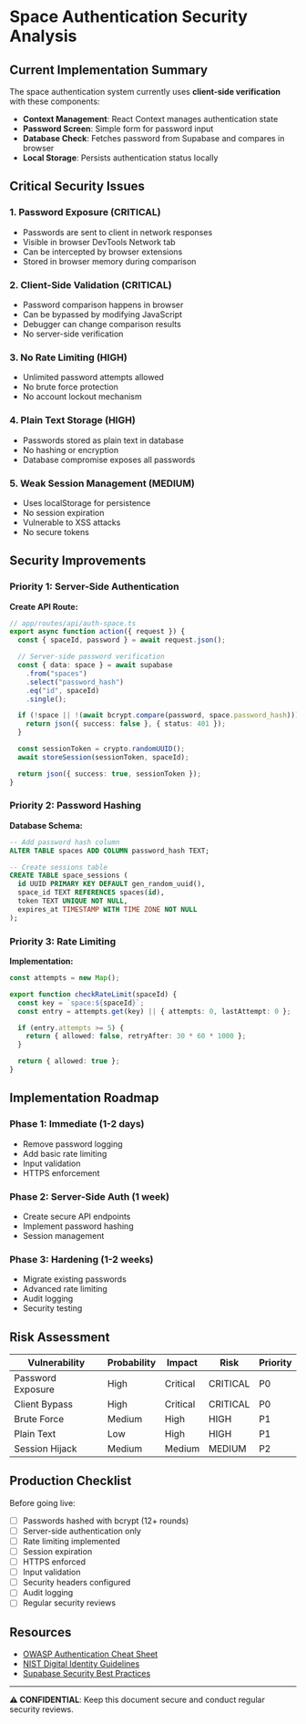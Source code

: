 # Space Authentication Security Analysis

## Current Implementation Summary

The space authentication system currently uses **client-side verification** with these components:

- **Context Management**: React Context manages authentication state
- **Password Screen**: Simple form for password input
- **Database Check**: Fetches password from Supabase and compares in browser
- **Local Storage**: Persists authentication status locally

## Critical Security Issues

### 1. Password Exposure (CRITICAL)

- Passwords are sent to client in network responses
- Visible in browser DevTools Network tab
- Can be intercepted by browser extensions
- Stored in browser memory during comparison

### 2. Client-Side Validation (CRITICAL)

- Password comparison happens in browser
- Can be bypassed by modifying JavaScript
- Debugger can change comparison results
- No server-side verification

### 3. No Rate Limiting (HIGH)

- Unlimited password attempts allowed
- No brute force protection
- No account lockout mechanism

### 4. Plain Text Storage (HIGH)

- Passwords stored as plain text in database
- No hashing or encryption
- Database compromise exposes all passwords

### 5. Weak Session Management (MEDIUM)

- Uses localStorage for persistence
- No session expiration
- Vulnerable to XSS attacks
- No secure tokens

## Security Improvements

### Priority 1: Server-Side Authentication

**Create API Route:**

```typescript
// app/routes/api/auth-space.ts
export async function action({ request }) {
  const { spaceId, password } = await request.json();

  // Server-side password verification
  const { data: space } = await supabase
    .from("spaces")
    .select("password_hash")
    .eq("id", spaceId)
    .single();

  if (!space || !(await bcrypt.compare(password, space.password_hash))) {
    return json({ success: false }, { status: 401 });
  }

  const sessionToken = crypto.randomUUID();
  await storeSession(sessionToken, spaceId);

  return json({ success: true, sessionToken });
}
```

### Priority 2: Password Hashing

**Database Schema:**

```sql
-- Add password hash column
ALTER TABLE spaces ADD COLUMN password_hash TEXT;

-- Create sessions table
CREATE TABLE space_sessions (
  id UUID PRIMARY KEY DEFAULT gen_random_uuid(),
  space_id TEXT REFERENCES spaces(id),
  token TEXT UNIQUE NOT NULL,
  expires_at TIMESTAMP WITH TIME ZONE NOT NULL
);
```

### Priority 3: Rate Limiting

**Implementation:**

```typescript
const attempts = new Map();

export function checkRateLimit(spaceId) {
  const key = `space:${spaceId}`;
  const entry = attempts.get(key) || { attempts: 0, lastAttempt: 0 };

  if (entry.attempts >= 5) {
    return { allowed: false, retryAfter: 30 * 60 * 1000 };
  }

  return { allowed: true };
}
```

## Implementation Roadmap

### Phase 1: Immediate (1-2 days)

- Remove password logging
- Add basic rate limiting
- Input validation
- HTTPS enforcement

### Phase 2: Server-Side Auth (1 week)

- Create secure API endpoints
- Implement password hashing
- Session management

### Phase 3: Hardening (1-2 weeks)

- Migrate existing passwords
- Advanced rate limiting
- Audit logging
- Security testing

## Risk Assessment

| Vulnerability     | Probability | Impact   | Risk     | Priority |
| ----------------- | ----------- | -------- | -------- | -------- |
| Password Exposure | High        | Critical | CRITICAL | P0       |
| Client Bypass     | High        | Critical | CRITICAL | P0       |
| Brute Force       | Medium      | High     | HIGH     | P1       |
| Plain Text        | Low         | High     | HIGH     | P1       |
| Session Hijack    | Medium      | Medium   | MEDIUM   | P2       |

## Production Checklist

Before going live:

- [ ] Passwords hashed with bcrypt (12+ rounds)
- [ ] Server-side authentication only
- [ ] Rate limiting implemented
- [ ] Session expiration
- [ ] HTTPS enforced
- [ ] Input validation
- [ ] Security headers configured
- [ ] Audit logging
- [ ] Regular security reviews

## Resources

- [OWASP Authentication Cheat Sheet](https://cheatsheetseries.owasp.org/cheatsheets/Authentication_Cheat_Sheet.html)
- [NIST Digital Identity Guidelines](https://pages.nist.gov/800-63-3/)
- [Supabase Security Best Practices](https://supabase.com/docs/guides/auth/security)

---

**⚠️ CONFIDENTIAL**: Keep this document secure and conduct regular security reviews.
